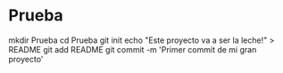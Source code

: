 Prueba
======
mkdir Prueba
cd Prueba
git init
echo "Este proyecto va a ser la leche!" > README
git add README
git commit -m 'Primer commit de mi gran proyecto'
